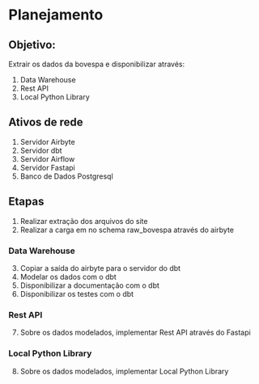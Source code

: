 # Planejamento

## Objetivo:

Extrair os dados da bovespa e disponibilizar através:
1. Data Warehouse
2. Rest API
3. Local Python Library

## Ativos de rede

1. Servidor Airbyte
2. Servidor dbt
3. Servidor Airflow
4. Servidor Fastapi
5. Banco de Dados Postgresql

## Etapas

1. Realizar extração dos arquivos do site
2. Realizar a carga em no schema raw_bovespa através do airbyte

### Data Warehouse
3. Copiar a saída do airbyte para o servidor do dbt
4. Modelar os dados com o dbt
5. Disponibilizar a documentação com o dbt
6. Disponibilizar os testes com o dbt

### Rest API
7. Sobre os dados modelados, implementar Rest API através do Fastapi

### Local Python Library
8. Sobre os dados modelados, implementar Local Python Library
